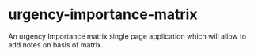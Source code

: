 # urgency-importance-matrix
An urgency Importance matrix single page application which will allow to add notes on basis of matrix.

